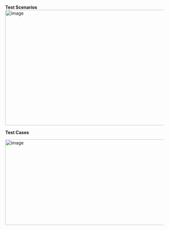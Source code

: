**Test Scenarios**
<img width="1092" height="367" alt="image" src="https://github.com/user-attachments/assets/3a0ff069-ae2d-4b57-a637-e2e318cd391d" />

**Test Cases**

<img width="1402" height="272" alt="image" src="https://github.com/user-attachments/assets/bc8ac9e5-49e3-4a8e-815f-ea155c1cc8f9" />

